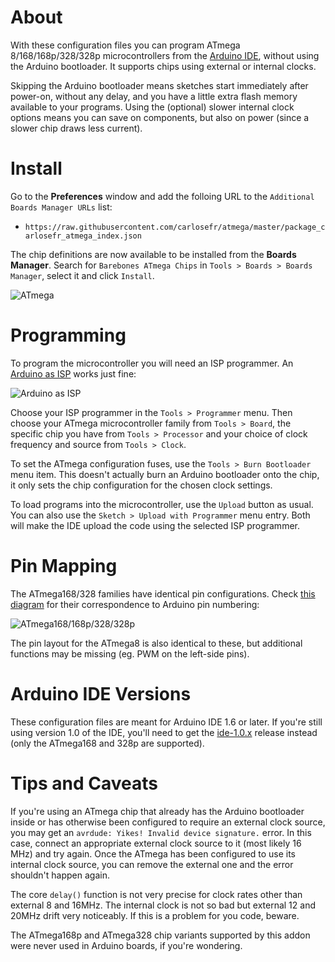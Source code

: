 About
=====

With these configuration files you can program ATmega 8/168/168p/328/328p microcontrollers from the [Arduino IDE](http://arduino.cc), without using the Arduino bootloader. It supports chips using external or internal clocks.

Skipping the Arduino bootloader means sketches start immediately after power-on, without any delay, and you have a little extra flash memory available to your programs. Using the (optional) slower internal clock options means you can save on components, but also on power (since a slower chip draws less current).

Install
=======

Go to the **Preferences** window and add the folloing URL to the `Additional Boards Manager URLs` list:

  * `https://raw.githubusercontent.com/carlosefr/atmega/master/package_carlosefr_atmega_index.json`

The chip definitions are now available to be installed from the **Boards Manager**. Search for `Barebones ATmega Chips` in `Tools > Boards > Boards Manager`, select it and click `Install`.

![ATmega](https://raw.githubusercontent.com/carlosefr/atmega/master/atmega_addon.png)

Programming
===========

To program the microcontroller you will need an ISP programmer. An [Arduino as ISP](http://arduino.cc/en/Tutorial/ArduinoISP) works just fine:

![Arduino as ISP](http://arduino.cc/en/uploads/Tutorial/SimpleBreadboardAVR.png)

Choose your ISP programmer in the `Tools > Programmer` menu. Then choose your ATmega microcontroller family from `Tools > Board`, the specific chip you have from `Tools > Processor` and your choice of clock frequency and source from `Tools > Clock`.

To set the ATmega configuration fuses, use the `Tools > Burn Bootloader` menu item. This doesn't actually burn an Arduino bootloader onto the chip, it only sets the chip configuration for the chosen clock settings.

To load programs into the microcontroller, use the `Upload` button as usual. You can also use the `Sketch > Upload with Programmer` menu entry. Both will make the IDE upload the code using the selected ISP programmer.

Pin Mapping
===========

The ATmega168/328 families have identical pin configurations. Check [this diagram](http://arduino.cc/en/Hacking/PinMapping168) for their correspondence to Arduino pin numbering:

![ATmega168/168p/328/328p](https://raw.githubusercontent.com/carlosefr/atmega/master/atmega328p.png)

The pin layout for the ATmega8 is also identical to these, but additional functions may be missing (eg. PWM on the left-side pins).

Arduino IDE Versions
====================

These configuration files are meant for Arduino IDE 1.6 or later. If you're still using version 1.0 of the IDE, you'll need to get the [ide-1.0.x](https://github.com/carlosefr/atmega/releases/tag/ide-1.0.x) release instead (only the ATmega168 and 328p are supported).

Tips and Caveats
================

If you're using an ATmega chip that already has the Arduino bootloader inside or has otherwise been configured to require an external clock source, you may get an `avrdude: Yikes! Invalid device signature.` error. In this case, connect an appropriate external clock source to it (most likely 16 MHz) and try again. Once the ATmega has been configured to use its internal clock source, you can remove the external one and the error shouldn't happen again.

The core `delay()` function is not very precise for clock rates other than external 8 and 16MHz. The internal clock is not so bad but external 12 and 20MHz drift very noticeably. If this is a problem for you code, beware.

The ATmega168p and ATmega328 chip variants supported by this addon were never used in Arduino boards, if you're wondering.
